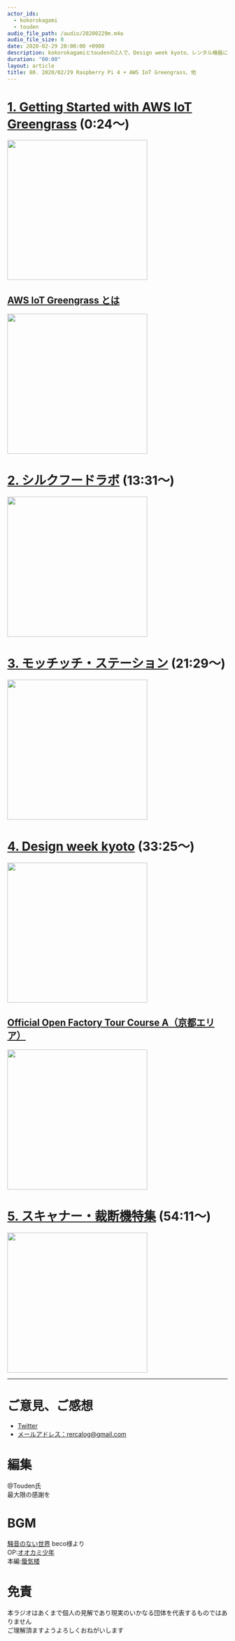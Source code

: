 ```yaml
---
actor_ids:
  - kokorokagami
  - touden
audio_file_path: /audio/20200229m.m4a
audio_file_size: 0
date: 2020-02-29 20:00:00 +0900
description: kokorokagamiとtoudenの2人で、Design week kyoto、レンタル機器による自炊 などについて話しました。
duration: "00:00"
layout: article
title: 80. 2020/02/29 Raspberry Pi 4 + AWS IoT Greengrass、他
---
```


# [1. Getting Started with AWS IoT Greengrass](https://docs.aws.amazon.com/greengrass/latest/developerguide/gg-gs.html) (0:24～)

[<img src="https://docs.aws.amazon.com/greengrass/latest/developerguide/images/gg-get-started-065.5.png" width="320dp">](https://docs.aws.amazon.com/greengrass/latest/developerguide/gg-gs.html)  

## [AWS IoT Greengrass とは](https://docs.aws.amazon.com/ja_jp/greengrass/latest/developerguide/what-is-gg.html)

[<img src="https://docs.aws.amazon.com/ja_jp/greengrass/latest/developerguide/images/greengrass.png" width="320dp">](https://docs.aws.amazon.com/ja_jp/greengrass/latest/developerguide/what-is-gg.html)  

# [2. シルクフードラボ](https://www.fashionsnap.com/article/2020-01-26/silkfood/) (13:31～)

[<img src="https://res.fashionsnap.com/image/upload/q_auto,w_640/media/2020/01/silkfood-200124-top.jpg" width="320dp">](https://www.fashionsnap.com/article/2020-01-26/silkfood/)  

# [3. モッチッチ・ステーション](https://www.acecook.co.jp/brand/mocchicchi/station/) (21:29～)

[<img src="https://www.acecook.co.jp/brand/mocchicchi/station/img/i_mv_t05.png" width="320dp">](https://www.acecook.co.jp/brand/mocchicchi/station/)  

# [4. Design week kyoto](https://designweek-kyoto.com/) (33:25～)

[<img src="https://designweek-kyoto.com/wp-content/uploads/2019/12/ttl-img.svg" width="320dp">](https://designweek-kyoto.com/)  

## [Official Open Factory Tour Course A（京都エリア）](https://designweek-kyoto.com/2020/program/1535/)

[<img src="https://designweek-kyoto.com/2020/wp-content/uploads/sites/3/a.jpg" width="320dp">](https://designweek-kyoto.com/2020/program/1535/)  

# [5. スキャナー・裁断機特集](https://www.dmm.com/rental/iroiro/feature/scanner.html/) (54:11～)

[<img src="https://p.dmm.com/p/general/rental/various/iroiro/special/scanner/ttl_head.jpg" width="320dp">](https://www.dmm.com/rental/iroiro/feature/scanner.html/)  

___

# ご意見、ご感想
- [Twitter](https://twitter.com/recalog1)
- [メールアドレス：rercalog@gmail.com](rercalog@gmail.com)

# 編集

@Touden氏  
最大限の感謝を  

# BGM

[騒音のない世界](http://noiselessworld.net/) beco様より  
OP:[オオカミ少年](https://soundcloud.com/baron1_3/wolfboy)  
本編:[蜃気楼](https://soundcloud.com/baron1_3/shinkirou)  

# 免責

本ラジオはあくまで個人の見解であり現実のいかなる団体を代表するものではありません  
ご理解頂ますようよろしくおねがいします  